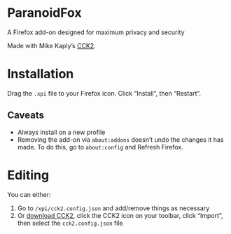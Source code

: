 # ParanoidFox
A Firefox add-on designed for maximum privacy and security

Made with Mike Kaply’s [CCK2](https://mike.kaply.com/cck2/).

# Installation
Drag the `.xpi` file to your Firefox icon. Click “Install”, then “Restart”.

## Caveats

* Always install on a new profile
* Removing the add-on via `about:addons` doesn’t undo the changes it has made. To do this, go to `about:config` and Refresh Firefox.

# Editing
You can either:

1. Go to `/xpi/cck2.config.json` and add/remove things as necessary
2. Or [download CCK2](https://mike.kaply.com/updates/cck2wizard/cck2wizard-latest.xpi), click the CCK2 icon on your toolbar, click “Import”, then select the `cck2.config.json` file
